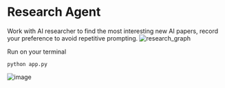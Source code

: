# Research Agent

Work with AI researcher to find the most interesting new AI papers, record your preference to avoid repetitive prompting.
![research_graph](https://github.com/user-attachments/assets/166ea0c6-548e-4591-be17-503ae6de154a)

Run on your terminal
```shell
python app.py
```

![image](https://github.com/user-attachments/assets/d85323b3-2de7-4bdc-ae95-471c80424f33)
